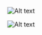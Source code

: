 
![Alt text](practical_exam/output/RF_result.png)


![Alt text](practical_exam/output/SVC_result.png)
